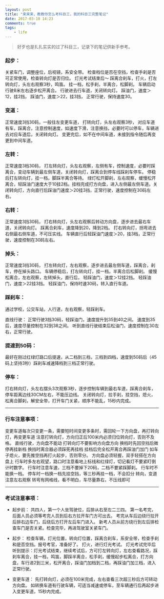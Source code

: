 ```yaml
---
layout: post
title: "来来来，教教你怎么考科目三，我的科目三完整笔记"
date: 2017-03-10 14:23
comments: true
tags:
	- life
---
```


>好歹也是扎扎实实的过了科目三，记录下的笔记供新手参考。

### 起步：
关紧车门，调整座位，后视镜，系安全带。
检查档位是否在空挡，检查手刹是否可正常使用，检查转向灯是否归位。
灯光考试结束后～
踩离合刹车，打火，打左转向灯，头左右观察3秒，鸣笛。
挂一档，松手刹，半离合，松脚刹。
车辆启动行驶8米左右逐步松开离合。
行驶进去行车道，关闭转向灯。
踩油门，速度＞12，挂2挡，
踩油门，速度＞22，挂3挡，
正常行驶，保持速度30。

### 变道：
正常速度3挡30码，一般往左变更车道，
打转向灯，头左右观察3秒，
对应车道有车，踩离合，注意控制速度，如速度下滑，注意换挡，必要时可以停车，车辆进去对应车道后，关闭转向灯。
变更完后，如不在中间车道，未接到指令随后再变更到中间车道。

### 左转：
正常速度3档30码，
打左转向灯，头左右观察，左侧有车，控制速度，必要时踩离合，变动车辆到最左侧车道，关闭转向灯，踩离合到停车线踩刹车停车。
停稳后打左转向灯，挂一档，脚踩半离合等待。
绿灯松开脚刹，左右观察，缓慢松开离合，轻踩油门速度大于10挂2档。挂档完成打方向盘，进入左侧最左侧车道。关闭转向灯，方向直行后踩油门速度＞20挂3挡，正常行驶，速度控制在30码左右。

### 右转：
正常速度3挡30码，
打右转向灯，头左右观察后转动方向盘，逐步进去最右车道，关闭转向灯。
踩离合刹车，速度降到20，降到2档。
打右转向灯，拐弯进去右侧最右侧车道，不可压实线。
车辆直行后轻踩油门速度＞20，挂3档，正常行驶，速度控制在30码左右。

### 掉头：
正常速度3挡30码，
打左转向灯，左右观察，逐步进去最左侧车道，踩离合，刹车，停在掉头路口。
车辆停稳后，打左转向灯，挂一档，半离合后松脚刹。
缓慢松离合，左右观察，左转掉头，直行后，
轻踩油门，速度＞12挂2挡。
轻踩油门，速度＞22挂3挡。
轻踩油门，保持时速30码，转入直行车道。

### 踩刹车：
通过学校，公交车站，人行道，左右观察，轻踩刹车。

直线行驶：
正常行驶3挡30码，轻踩油门，速度提升到35到40之间。
速度到35后，速度尽量控制在32到38之间。
听到直线行驶结束后松油门，速度控制在30左右，正常行驶。

### 提速到50码：
最好在刚过红绿灯路口后提速，从二档到三档，三档到四档，速度到50码后（45码上坚持3秒）踩刹车减速降档到三档正常行驶。

### 停车：
打右转向灯，头左右摆头3次观察3秒，逐步控制车辆到最右车道，踩离合刹车，停车距离边线30CM左右，不能压边线。
关闭转向灯，拉手刹，挂空挡，熄火，松离合脚刹，解安全带，打开车门关紧，顺序不能乱，15秒内完成。

***

### 行车注意事项：
变更车道每次只变更一条，需要短时间变更多条时，需回轮一下方向盘，再打转向灯，再变更车道
注意打转向灯，方向归正后100米内必须归位转向灯，否则不及格。
直线行驶，方向盘不能动
打转向灯不要影响方向盘方向
换档时先回空挡后微停再挂新档
换挡时离合器必须踩死再挂档
挂档后完全松开离合再踩油门加门
如车子熄火，要先推空挡再打火起步，否则零分。
方向盘必须轻握，双手轻搭在方向盘上
行车时多左右观望，路口时注意看地上标线和红绿灯，切记看灯不要紧盯倒计时数字。
行车时注意车速，三档不要掉下20码，二档不要紧踩脚刹。
行车时不能换一档。
停车时一档换一档先挂空挡，等三秒再挂一档，不会扣分
转向，变道注意左右观察
转弯有网格线，看不明白，车尽量靠右，不压线即可

***

### 考试注意事项：
- 起步前：
  共四人，第一个人坐驾驶位，后排从右至左二三四。
  第一名考完，后面人员必须等考完人员到后右方拉开车门方可出去。
  考完从车后边绕行拉开后排右边车门，后绕后方打开左后车门进入。
  新考人员从前方绕行到左后排检查车门是否关紧。检查完毕，再进驾驶室关紧车门。

- 起步：
  检查车辆，灯光位置，转向灯位置，踩离合刹车，系安全带，检查手刹和是否空挡。报号考官，准备好了。
  打火，进行灯光考试。
  灯光考试完毕后听到提示：灯光考试结束，继续考试后，方可打左转向灯，左右查看路况，踩刹车离合，挂一档，鸣笛，脚踩半离合，松手刹，缓慢起步松离合，打方向盘，车行进2到三米，松开离合，踩油门加档到二档，再踩油门加三档，进入正常行驶。

- 变更车道：
  先打转向灯，必须在100米完成，左右查看三次超三秒后方可转动方向盘。
  如转换车道有行驶车辆，可适当减速或停车，至车辆通行后再起步进入变更车道，15秒内完成。